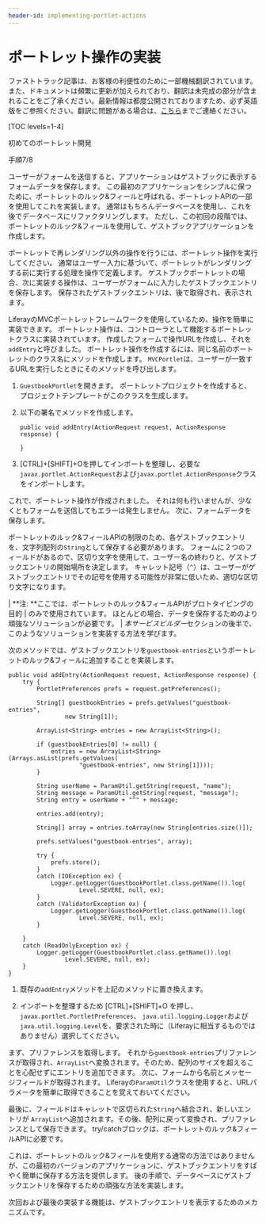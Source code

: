 ```yaml
---
header-id: implementing-portlet-actions
---
```


# ポートレット操作の実装

<p class="alert alert-info"><span class="wysiwyg-color-blue120">ファストトラック記事は、お客様の利便性のために一部機械翻訳されています。また、ドキュメントは頻繁に更新が加えられており、翻訳は未完成の部分が含まれることをご了承ください。最新情報は都度公開されておりますため、必ず英語版をご参照ください。翻訳に問題がある場合は、<a href="mailto:support-content-jp@liferay.com">こちら</a>までご連絡ください。</span></p>

[TOC levels=1-4]

<div class="learn-path-step row">
    <p id="stepTitle">初めてのポートレット開発</p><p>手順7/8</p>
</div>

ユーザーがフォームを送信すると、アプリケーションはゲストブックに表示するフォームデータを保存します。 この最初のアプリケーションをシンプルに保つために、ポートレットのルック&フィールと呼ばれる、ポートレットAPIの一部を使用してこれを実装します。 通常はもちろんデータベースを使用し、これを後でデータベースにリファクタリングします。 ただし、この初回の段階では、ポートレットのルック&フィールを使用して、ゲストブックアプリケーションを作成します。

ポートレットで再レンダリング以外の操作を行うには、ポートレット操作を実行してください。 通常はユーザー入力に基づいて、ポートレットがレンダリングする前に実行する処理を操作で定義します。 ゲストブックポートレットの場合、次に実装する操作は、ユーザーがフォームに入力したゲストブックエントリを保存します。 保存されたゲストブックエントリは、後で取得され、表示されます。

LiferayのMVCポートレットフレームワークを使用しているため、操作を簡単に実装できます。 ポートレット操作は、コントローラとして機能するポートレットクラスに実装されています。 作成したフォームで操作URLを作成し、それを`addEntry`と呼びました。 ポートレット操作を作成するには、同じ名前のポートレットのクラス名にメソッドを作成します。 `MVCPortlet`は、ユーザーが一致するURLを実行したときにそのメソッドを呼び出します。

1.  `GuestbookPortlet`を開きます。 ポートレットプロジェクトを作成すると、プロジェクトテンプレートがこのクラスを生成します。

2.  以下の署名でメソッドを作成します。
   
        public void addEntry(ActionRequest request, ActionResponse response) {
       
        }

3.  \[CTRL\]+\[SHIFT\]+Oを押してインポートを整理し、必要な`javax.portlet.ActionRequest`および`javax.portlet.ActionResponse`クラスをインポートします。

これで、ポートレット操作が作成されました。 それは何も行いませんが、少なくともフォームを送信してもエラーは発生しません。 次に、フォームデータを保存します。

ポートレットのルック&フィールAPIの制限のため、各ゲストブックエントリを、文字列配列の`String`として保存する必要があります。 フォームに２つのフィールドがあるので、区切り文字を使用して、ユーザー名の終わりと、ゲストブックエントリの開始場所を決定します。 キャレット記号（`^`）は、ユーザーがゲストブックエントリでその記号を使用する可能性が非常に低いため、適切な区切り文字になります。

| **注: **ここでは、ポートレットのルック&フィールAPIがプロトタイピングの目的 | のみで使用されています。 ほとんどの場合、データを保存するためのより頑強なソリューションが必要です。 | *本サービスビルダー*セクションの後半で、このようなソリューションを実装する方法を学びます。

次のメソッドでは、ゲストブックエントリを`guestbook-entries`というポートレットのルック&フィールに追加することを実装します。

    public void addEntry(ActionRequest request, ActionResponse response) {
        try {
            PortletPreferences prefs = request.getPreferences();
    
            String[] guestbookEntries = prefs.getValues("guestbook-entries",
                    new String[1]);
    
            ArrayList<String> entries = new ArrayList<String>();
    
            if (guestbookEntries[0] != null) {
                entries = new ArrayList<String>(Arrays.asList(prefs.getValues(
                        "guestbook-entries", new String[1])));
            }
    
            String userName = ParamUtil.getString(request, "name");
            String message = ParamUtil.getString(request, "message");
            String entry = userName + "^" + message;
    
            entries.add(entry);
    
            String[] array = entries.toArray(new String[entries.size()]);
    
            prefs.setValues("guestbook-entries", array);
    
            try {
                prefs.store();
            }
            catch (IOException ex) {
                Logger.getLogger(GuestbookPortlet.class.getName()).log(
                        Level.SEVERE, null, ex);
            }
            catch (ValidatorException ex) {
                Logger.getLogger(GuestbookPortlet.class.getName()).log(
                        Level.SEVERE, null, ex);
            }
    
        }
        catch (ReadOnlyException ex) {
            Logger.getLogger(GuestbookPortlet.class.getName()).log(
                    Level.SEVERE, null, ex);
        }
    }

1.  既存の`addEntry`メソッドを上記のメソッドに置き換えます。

2.  インポートを整理するため \[CTRL\]+\[SHIFT\]+O を押し、`javax.portlet.PortletPreferences`、 `java.util.logging.Logger`および`java.util.logging.Level`を、要求された時に（Liferayに相当するものではありません）選択してください。

まず、プリファレンスを取得します。 それから`guestbook-entries`プリファレンスが取得され、`ArrayList`へ変換されます。そのため、配列のサイズを超えることを心配せずにエントリを追加できます。 次に、フォームから名前とメッセージフィールドが取得されます。 Liferayの`ParamUtil`クラスを使用すると、URLパラメータを簡単に取得できることを覚えておいてください。

最後に、フィールドはキャレットで区切られた`String`へ結合され、新しいエントリが `ArrayList`へ追加されます。その後、配列に戻って変換され、プリファレンスとして保存できます。 try/catchブロックは、ポートレットのルック&フィールAPIに必要です。

これは、ポートレットのルック&フィールを使用する通常の方法ではありませんが、この最初のバージョンのアプリケーションに、ゲストブックエントリをすばやく簡単に保存する方法を提供します。 後の手順で、データベースにゲストブックエントリを保存するための頑強な方法を実装します。

次回および最後の実装する機能は、ゲストブックエントリを表示するためのメカニズムです。
